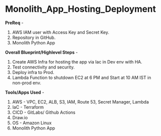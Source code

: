 # Monolith_App_Hosting_Deployment

**PreReq** -
1. AWS IAM user with Access Key and Secret Key.
2. Repository in GitHub.
3. Monolith Python App

**Overall Blueprint/Highlevel Steps** - 
1. Create AWS Infra for hosting the app via Iac in Dev env with HA.
2. Test connectivity and security.
3. Deploy infra to Prod.
4. Lambda Function to shutdown EC2 at 6 PM and Start at 10 AM IST in non-prod env.

**Tools/Apps Used** -
1. AWS - VPC, EC2, ALB, S3, IAM, Route 53, Secret Manager, Lambda
2. IaC - Terraform
3. CICD - GitLabs/ Github Actions
4. Draw.io
5. OS - Amazon Linux
6. Monolith Python App
